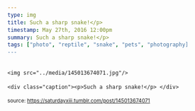 ```yaml
---
type: img
title: Such a sharp snake!</p> 
timestamp: May 27th, 2016 12:00pm
summary: Such a sharp snake!</p> 
tags: ["photo", "reptile", "snake", "pets", "photography]
---
```


                
                
                
                                                                                        <img src="../media/145013674071.jpg"/>
                                                                                          <div class="caption"><p>Such a sharp snake!</p> </div>
                                    
                
                
                
                
                                
<small>source: https://saturdayxiii.tumblr.com/post/145013674071</small>